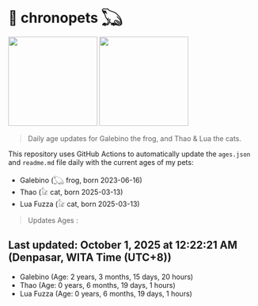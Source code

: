 # 🐾 chronopets 𓆏
<img src="https://github.com/user-attachments/assets/802b3632-7c4b-4232-a3a0-8b1d8fa6f04d" widht=180 height=180 >
<img src="https://github.com/user-attachments/assets/16687005-7ebb-4607-be57-0c8e528fed06" widht=180 height=180 >

> Daily age updates for Galebino the frog, and Thao & Lua the cats.

This repository uses GitHub Actions to automatically update the `ages.json` and `readme.md` file daily with the current ages of my pets: <br>
- Galebino (𓆏 frog, born 2023-06-16)
- Thao (𓃠 cat, born 2025-03-13)
- Lua Fuzza (𓃠 cat, born 2025-03-13)

> Updates Ages :

## Last updated: October 1, 2025 at 12:22:21 AM (Denpasar, WITA Time (UTC+8))

- Galebino (Age: 2 years, 3 months, 15 days, 20 hours)
- Thao (Age: 0 years, 6 months, 19 days, 1 hours)
- Lua Fuzza (Age: 0 years, 6 months, 19 days, 1 hours)

